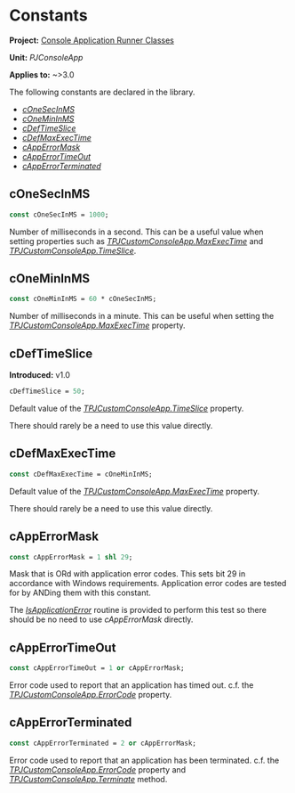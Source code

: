 # Constants

**Project:** [Console Application Runner Classes](../API.md)

**Unit:** _PJConsoleApp_

**Applies to:** ~>3.0

The following constants are declared in the library.

* [_cOneSecInMS_](#conesecinms)
* [_cOneMinInMS_](#conemininms)
* [_cDefTimeSlice_](#cdeftimeslice)
* [_cDefMaxExecTime_](#cdefmaxexectime)
* [_cAppErrorMask_](#capperrormask)
* [_cAppErrorTimeOut_](#capperrortimeout)
* [_cAppErrorTerminated_](#capperrorterminated)

## cOneSecInMS

```pascal
const cOneSecInMS = 1000;
```

Number of milliseconds in a second. This can be a useful value when setting properties such as [_TPJCustomConsoleApp.MaxExecTime_](./TPJCustomConsoleApp-MaxExecTime.md) and [_TPJCustomConsoleApp.TimeSlice_](./TPJCustomConsoleApp-TimeSlice.md).

## cOneMinInMS

```pascal
const cOneMinInMS = 60 * cOneSecInMS;
```

Number of milliseconds in a minute. This can be useful when setting the [_TPJCustomConsoleApp.MaxExecTime_](./TPJCustomConsoleApp-MaxExecTime.md) property.

## cDefTimeSlice

**Introduced:** v1.0

```pascal
cDefTimeSlice = 50;
```

Default value of the [_TPJCustomConsoleApp.TimeSlice_](./TPJCustomConsoleApp-TimeSlice.md) property.

There should rarely be a need to use this value directly.

## cDefMaxExecTime

```pascal
const cDefMaxExecTime = cOneMinInMS;
```

Default value of the [_TPJCustomConsoleApp.MaxExecTime_](./TPJCustomConsoleApp-MaxExecTime.md) property.

There should rarely be a need to use this value directly.

## cAppErrorMask

```pascal
const cAppErrorMask = 1 shl 29;
```

Mask that is ORd with application error codes. This sets bit 29 in accordance with Windows requirements. Application error codes are tested for by ANDing them with this constant.

The [_IsApplicationError_](./Routines.md#isapplicationerror) routine is provided to perform this test so there should be no need to use _cAppErrorMask_ directly.

## cAppErrorTimeOut

```pascal
const cAppErrorTimeOut = 1 or cAppErrorMask;
```

Error code used to report that an application has timed out. c.f. the [_TPJCustomConsoleApp.ErrorCode_](./TPJCustomConsoleApp-ErrorCode.md) property.

## cAppErrorTerminated

```pascal
const cAppErrorTerminated = 2 or cAppErrorMask;
```

Error code used to report that an application has been terminated. c.f. the [_TPJCustomConsoleApp.ErrorCode_](./TPJCustomConsoleApp-ErrorCode.md) property and [_TPJCustomConsoleApp.Terminate_](./TPJCustomConsoleApp-Terminate.md) method.
